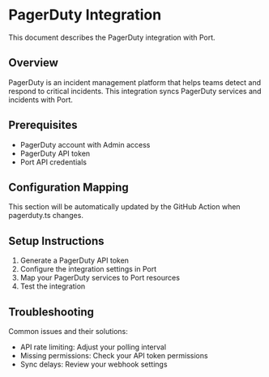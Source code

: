 # PagerDuty Integration

This document describes the PagerDuty integration with Port.

## Overview

PagerDuty is an incident management platform that helps teams detect and respond to critical incidents. This integration syncs PagerDuty services and incidents with Port.

## Prerequisites

- PagerDuty account with Admin access
- PagerDuty API token
- Port API credentials

## Configuration Mapping

This section will be automatically updated by the GitHub Action when pagerduty.ts changes.

## Setup Instructions

1. Generate a PagerDuty API token
2. Configure the integration settings in Port
3. Map your PagerDuty services to Port resources
4. Test the integration

## Troubleshooting

Common issues and their solutions:

- API rate limiting: Adjust your polling interval
- Missing permissions: Check your API token permissions
- Sync delays: Review your webhook settings